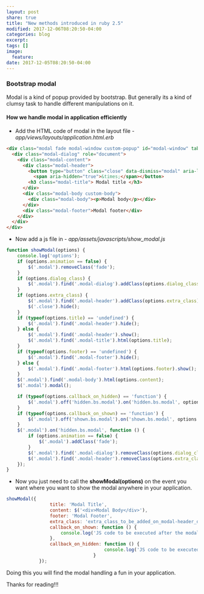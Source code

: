 ```yaml
---
layout: post
share: true
title: "New methods introduced in ruby 2.5"
modified: 2017-12-06T08:20:50-04:00
categories: blog
excerpt:
tags: []
image:
  feature:
date: 2017-12-05T08:20:50-04:00
---
```


### Bootstrap modal
Modal is a kind of popup provided by bootstrap. But generally its a kind of clumsy task to handle different
manipulations on it. 

#### How we handle modal in application efficiently

* Add the HTML code of modal in the layout file - _app/views/layouts/application.html.erb_

```html
<div class="modal fade modal-window custom-popup" id="modal-window" tabindex="-1" role="dialog" aria-labelledby="myModalLabel">
  <div class="modal-dialog" role="document">
    <div class="modal-content">
      <div class="modal-header">
        <button type="button" class="close" data-dismiss="modal" aria-label="Close">
          <span aria-hidden="true">&times;</span></button>
        <h3 class="modal-title"> Modal title </h3>
      </div>
      <div class="modal-body custom-body">
        <div class="modal-body"><p>Modal body</p></div>
      </div>
      <div class="modal-footer">Modal footer</div>
    </div>
  </div>
</div>
```

* Now add a js file in - _app/assets/javascripts/show_modal.js_

```javascript
function showModal(options) {
    console.log('options');
    if (options.animation == false) {
        $('.modal').removeClass('fade');
    }
    if (options.dialog_class) {
        $('.modal').find('.modal-dialog').addClass(options.dialog_class);
    }
    if (options.extra_class) {
        $('.modal').find('.modal-header').addClass(options.extra_class);
        $('.close').hide();
    }
    if (typeof(options.title) == 'undefined') {
        $('.modal').find('.modal-header').hide();
    } else {
        $('.modal').find('.modal-header').show();
        $('.modal').find('.modal-title').html(options.title);
    }
    if (typeof(options.footer) == 'undefined') {
        $('.modal').find('.modal-footer').hide();
    } else {
        $('.modal').find('.modal-footer').html(options.footer).show();
    }
    $('.modal').find('.modal-body').html(options.content);
    $('.modal').modal();

    if (typeof(options.callback_on_hidden) == 'function') {
        $('.modal').off('hidden.bs.modal').on('hidden.bs.modal', options.callback_on_hidden);
    }
    if (typeof(options.callback_on_shown) == 'function') {
        $('.modal').off('shown.bs.modal').on('shown.bs.modal', options.callback_on_shown);
    }
    $('.modal').on('hidden.bs.modal', function () {
        if (options.animation == false) {
            $('.modal').addClass('fade');
        }
        $('.modal').find('.modal-dialog').removeClass(options.dialog_class);
        $('.modal').find('.modal-header').removeClass(options.extra_class);
    });
}
```


* Now you just need to call the **showModal(options)** on the event you want where you want to show the modal anywhere 
in your application.

```javascript
showModal({
                title: 'Modal Title',
                content: $('<div>Modal Body</div>'),
                footer: 'Modal Footer',
                extra_class: 'extra_class_to_be_added_on_modal-header_div',
                callback_on_shown: function () {
                    console.log('JS code to be executed after the modal is shown')
                },
                callback_on_hidden: function () {
                                    console.log('JS code to be executed after the modal is closed')
                                }
            });
```

Doing this you will find the modal handling a fun in your application.

Thanks for reading!!!
